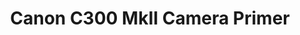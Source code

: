 ---
layout: course
title: Canon C300 MkII Camera Primer
educator: AbelCine Team
image: /assets/images/courses/canon-c300-mkii-camera-primer.jpg
course_url: https://www.mzed.com/courses/canon-c300-mkii-camera-primer
description: Comprehensive guide to the Canon C300 MkII camera, covering operation and features for solo shooters to large production teams.
lessons: 11
runtime: 1h 49m
position: 49
topics: cinematography, filmmaking
show_stats: true
show_pricing: true
--- 